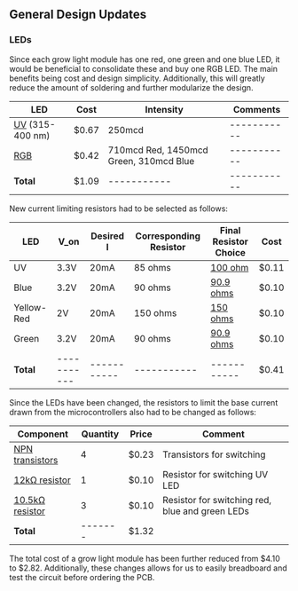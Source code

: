 ## General Design Updates

### LEDs
Since each grow light module has one red, one green and one blue LED, it would be beneficial to consolidate these and buy one RGB LED. The main
benefits being cost and design simplicity. Additionally, this will greatly reduce the amount of soldering and further modularize the design.

| LED      | Cost | Intensity | Comments |
| ----------- | ----------- |  ----------- |  ----------- |
| [UV](https://www.mouser.com/ProductDetail/Kingbright/AA3528VRVFS-A?qs=rY7msk5yxfb63mh907EyRA%3D%3D) (315-400 nm)     | $0.67      |  250mcd |  ----------- |
| [RGB](https://www.digikey.com/en/products/detail/creeled-inc/CLV1A-FKB-CK1VW1DE1BB7C3C3/7907693) | $0.42 |  710mcd Red, 1450mcd Green, 310mcd Blue |  ----------- |
| **Total**  | $1.09        |  ----------- |  ----------- |

New current limiting resistors had to be selected as follows:

| LED      | V_on | Desired I | Corresponding Resistor |Final Resistor Choice |Cost |
| ----------- | ----------- |  ----------- |  ----------- |----------- | ----------- |
| UV | 3.3V |  20mA |  85 ohms | [100 ohm](https://www.digikey.com/en/products/detail/stackpole-electronics-inc/RMCF1210JT100R/1757185) | $0.11 |
| Blue | 3.2V |  20mA |  90 ohms | [90.9 ohms](https://www.digikey.com/en/products/detail/stackpole-electronics-inc/RMCF0603FT90R9/1760976) |$0.10|
| Yellow-Red | 2V |  20mA |  150 ohms | [150 ohms](https://www.digikey.com/en/products/detail/stackpole-electronics-inc/RMCF0805FT150R/1760641) |$0.10 |
| Green | 3.2V |  20mA |  90 ohms| [90.9 ohms](https://www.digikey.com/en/products/detail/stackpole-electronics-inc/RMCF0603FT90R9/1760976) | $0.10 |
| **Total** | ----------- |  ----------- |  ----------- |----------- | $0.41 |

Since the LEDs have been changed, the resistors to limit the base current drawn from the microcontrollers also had to be changed as follows:

| Component      |Quantity |Price|Comment|
| ----------- | ----------- |  ----------- |   ----------- |  
| [NPN transistors](https://www.digikey.com/en/products/detail/onsemi/MMBT2222AM3T5G/2050501) |4 |    $0.23| Transistors for switching |
| [12kΩ resistor](https://www.digikey.com/en/products/detail/te-connectivity-passive-product/CRGCQ0603F12K/8576303) | 1 |   $0.10 |  Resistor for switching UV LED  |  
 | [10.5kΩ resistor](https://www.digikey.com/en/products/detail/panasonic-electronic-components/ERJ-1GNF1052C/2036228) | 3 |  $0.10 |  Resistor for switching red, blue and green LEDs |  
|**Total**|-------|$1.32||

The total cost of a grow light module has been further reduced from $4.10 to $2.82. Additionally, these changes allows for us to easily breadboard and test the circuit before ordering the PCB.
